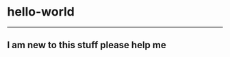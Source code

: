 # hello-world


------------------------------------------
I am new to this stuff
please help me
------------------------------------------
